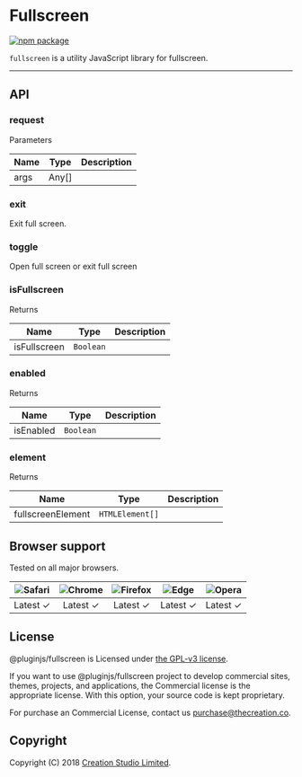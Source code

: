 # Fullscreen

[![npm package](https://img.shields.io/npm/v/@pluginjs/fullscreen.svg)](https://www.npmjs.com/package/@pluginjs/fullscreen)

`fullscreen` is a utility JavaScript library for fullscreen.

---

## API

### request

Parameters

| Name | Type | Description |
|------|------|-------------|
| args | Any[] | |

### exit

Exit full screen.

### toggle

Open full screen or exit full screen

### isFullscreen

Returns

| Name | Type | Description |
|------|------|-------------|
| isFullscreen | `Boolean` | |

### enabled

Returns

| Name | Type | Description |
|------|------|-------------|
| isEnabled | `Boolean` | |

### element

Returns

| Name | Type | Description |
|------|------|-------------|
| fullscreenElement | `HTMLElement[]` | |

## Browser support

Tested on all major browsers.

| <img src="https://raw.githubusercontent.com/alrra/browser-logos/master/src/safari/safari_32x32.png" alt="Safari"> | <img src="https://raw.githubusercontent.com/alrra/browser-logos/master/src/chrome/chrome_32x32.png" alt="Chrome"> | <img src="https://raw.githubusercontent.com/alrra/browser-logos/master/src/firefox/firefox_32x32.png" alt="Firefox"> | <img src="https://raw.githubusercontent.com/alrra/browser-logos/master/src/edge/edge_32x32.png" alt="Edge"> | <img src="https://raw.githubusercontent.com/alrra/browser-logos/master/src/opera/opera_32x32.png" alt="Opera"> |
|:--:|:--:|:--:|:--:|:--:|
| Latest ✓ | Latest ✓ | Latest ✓ | Latest ✓ | Latest ✓ |

## License

@pluginjs/fullscreen is Licensed under [the GPL-v3 license](LICENSE).

If you want to use @pluginjs/fullscreen project to develop commercial sites, themes, projects, and applications, the Commercial license is the appropriate license. With this option, your source code is kept proprietary.

For purchase an Commercial License, contact us purchase@thecreation.co.

## Copyright

Copyright (C) 2018 [Creation Studio Limited](creationstudio.com).